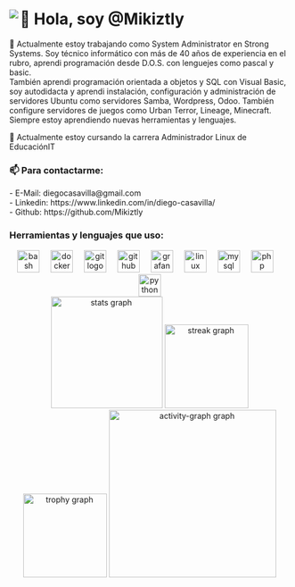 <h1>👋 Hola, soy @Mikiztly
<img align="left" src="https://visitor-badge.laobi.icu/badge?page_id=mikiztly.mikiztly&left_color=darkgreen&left_text=Visitas"  /></h1>

👀 Actualmente estoy trabajando como System Administrator en Strong Systems. Soy técnico informático con más de 40 años de experiencia en el rubro, aprendi programación desde D.O.S. con lenguejes como pascal y basic.<br>
También aprendi programación orientada a objetos y SQL con Visual Basic, soy autodidacta y aprendi instalación, configuración y administración de servidores Ubuntu
como servidores Samba, Wordpress, Odoo. También configure servidores de juegos como Urban Terror, Lineage, Minecraft.
Siempre estoy aprendiendo nuevas herramientas y lenguajes.

💞️ Actualmente estoy cursando la carrera Administrador Linux de EducaciónIT

<h3>📫 Para contactarme:</h3>
  - E-Mail: diegocasavilla@gmail.com<br>
  - Linkedin: https://www.linkedin.com/in/diego-casavilla/<br>
  - Github: https://github.com/Mikiztly

<h3 align="left">Herramientas y lenguajes que uso:</h3>
<div align="center">
  <img src="https://cdn.simpleicons.org/gnubash/4EAA25" height="40" alt="bash logo"  />
  <img width="12" />
  <img src="https://cdn.simpleicons.org/docker/2496ED" height="40" alt="docker logo"  />
  <img width="12" />
  <img src="https://cdn.simpleicons.org/git/F05032" height="40" alt="git logo"  />
  <img width="12" />
  <img src="https://skillicons.dev/icons?i=github" height="40" alt="github logo"  />
  <img width="12" />
  <img src="https://cdn.simpleicons.org/grafana/F46800" height="40" alt="grafana logo"  />
  <img width="12" />
  <img src="https://cdn.jsdelivr.net/gh/devicons/devicon/icons/linux/linux-original.svg" height="40" alt="linux logo"  />
  <img width="12" />
  <img src="https://cdn.simpleicons.org/mysql/4479A1" height="40" alt="mysql logo"  />
  <img width="12" />
  <img src="https://cdn.simpleicons.org/php/777BB4" height="40" alt="php logo"  />
  <img width="12" />
  <img src="https://cdn.jsdelivr.net/gh/devicons/devicon/icons/python/python-original.svg" height="40" alt="python logo"  />
</div>

<!---
Mikiztly/Mikiztly is a ✨ special ✨ repository because its `README.md` (this file) appears on your GitHub profile.
You can click the Preview link to take a look at your changes.
--->

<div align="center">
  <img src="https://github-readme-stats.vercel.app/api?username=mikiztly&hide_title=false&hide_rank=false&show_icons=true&include_all_commits=true&count_private=true&disable_animations=false&theme=blue-green&locale=es&hide_border=false&order=1" height="200" alt="stats graph"  />
  <img src="https://streak-stats.demolab.com?user=mikiztly&locale=es&mode=daily&theme=blue-green&hide_border=false&border_radius=5&date_format=j/n%5B/Y%5D&order=3" height="150" alt="streak graph"  />
  <img src="https://github-profile-trophy.vercel.app?username=mikiztly&theme=matrix&column=2&row=2&margin-w=8&margin-h=8&no-bg=false&no-frame=false&order=4" height="150" alt="trophy graph"  />
  <img src="https://github-readme-activity-graph.vercel.app/graph?username=mikiztly&radius=16&theme=gotham&area=true&order=5" height="300" alt="activity-graph graph"  />
</div>
